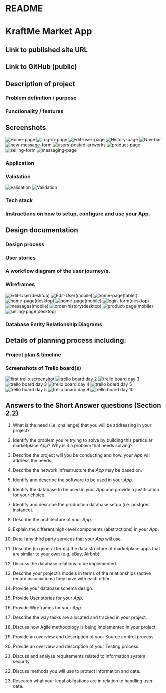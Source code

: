 # README

# KraftMe Market App

## Link to published site URL

## Link to GitHub (public)

## Description of project

### Problem definition / purpose

### Functionality / features

## Screenshots
![Home-page](./docs/kraftme-homepage.png)
![Log-in-page](./docs/log-in-page.png)
![Edit-user-page](./docs/edit-user-page.png)
![History-page](./docs/history-page.png)
![Nav-bar](./docs/navbar-when-signed-in.png)
![new-message-form](./docs/new-message-form.png)
![users-posted-artworks](./docs/posted-artworks.png)
![product-page](./docs/product-page.png)
![selling-form](./docs/selling-form.png)
![messaging-page](./docs/messaging-page.png)

### Application


### Validation
![Validation](./docs/user_validation.jpg)
![Validation](./docs/product_validation.jpg)

### Tech stack 
 

### Instructions on how to setup, configure and use your App.

## Design documentation

### Design process 

### User stories

### A workflow diagram of the user journey/s.

### Wireframes
![Edit-User(desktop)](./docs/edit-user(desktop).jpg)
![Edit-User(mobile)](./docs/edit-user(mobile).jpg)
![home-page(tablet)](./docs/homepage(tablet).jpg)
![home-page(desktop)](./docs/homepage(desktop).jpg)
![home-page(mobile)](./docs/homepage(mobile).jpg)
![login-form(desktop)](./docs/login-form(desktop).jpg)
![messages(mobile)](./docs/messages-page(mobile).jpg)
![order-history(desktop)](./docs/order-history(desktop).jpg)
![product-page(mobile)](./docs/product-page(mobile).jpg)
![selling-page(desktop)](./docs/selling-page(desktop).jpg)
### Database Entity Relationship Diagrams



## Details of planning process including:

### Project plan & timeline

### Screenshots of Trello board(s)

![first trello screenshot](./docs/29.10.18_trello.png)
![trello board day 2](./docs/30.10.18_trello.png)
![trello board day 3](./docs/31.10.18_trello.png)
![trello board day 3](./docs/31.10.18_trello2.png)
![trello board day 4](./docs/1.11.18_trello.png)
![trello board day 5](./docs/02.11.18_trello.png)
![trello board day 5](./docs/02.11.18_trello2.png)
![trello board day 9](./docs/06.11.18_trello.png)
![trello board day 10](./docs/07.11.18_trello.png)

## Answers to the Short Answer questions (Section 2.2)

1. What is the need (i.e. challenge) that you will be addressing in your project?

2. Identify the problem you’re trying to solve by building this particular marketplace *App*? Why is it a problem that needs solving?

3. Describe the project will you be conducting and how. your *App* will address the needs.

4. Describe the network infrastructure the *App* may be based on.

5. Identify and describe the software to be used in your *App.*

6. Identify the database to be used in your *App* and provide a justification for your choice.

7. Identify and describe the production database setup (i.e. postgres instance).

8. Describe the architecture of your *App*.

9. Explain the different high-level components (abstractions) in your *App*.

10. Detail any third party services that your *App* will use.

11. Describe (in general terms) the data structure of marketplace apps that are similar to your own (e.g. eBay, Airbnb).

12. Discuss the database relations to be implemented.

13. Describe your project’s models in terms of the relationships (active record associations) they have with each other.

14. Provide your database schema design.

15. Provide User stories for your *App*.

16. Provide Wireframes for your *App*.

17. Describe the way tasks are allocated and tracked in your project.

18. Discuss how Agile methodology is being implemented in your project.

19. Provide an overview and description of your Source control process.

20. Provide an overview and description of your Testing process.

21. Discuss and analyse requirements related to information system security.

22. Discuss methods you will use to protect information and data.

23. Research what your legal obligations are in relation to handling user data.



